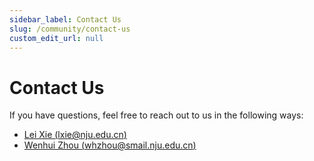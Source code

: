 ```yaml
---
sidebar_label: Contact Us
slug: /community/contact-us
custom_edit_url: null
---
```


# Contact Us

If you have questions, feel free to reach out to us in the following ways:

- [Lei Xie (lxie@nju.edu.cn)](mailto:lxie@nju.edu.cn)
- [Wenhui Zhou (whzhou@smail.nju.edu.cn)](mailto:whzhou@smail.nju.edu.cn)

